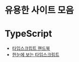 # 유용한 사이트 모음

# TypeScript

- [타입스크립트 핸드북](https://joshua1988.github.io/ts/)
- [한눈에 보는 타입스크립트](https://heropy.blog/2020/01/27/typescript/)

